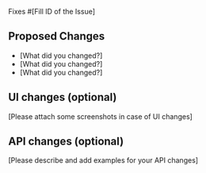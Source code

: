 Fixes #[Fill ID of the Issue]

## Proposed Changes

  - [What did you changed?]
  - [What did you changed?]
  - [What did you changed?]

## UI changes (optional)

[Please attach some screenshots in case of UI changes]

## API changes (optional)

[Please describe and add examples for your API changes]

